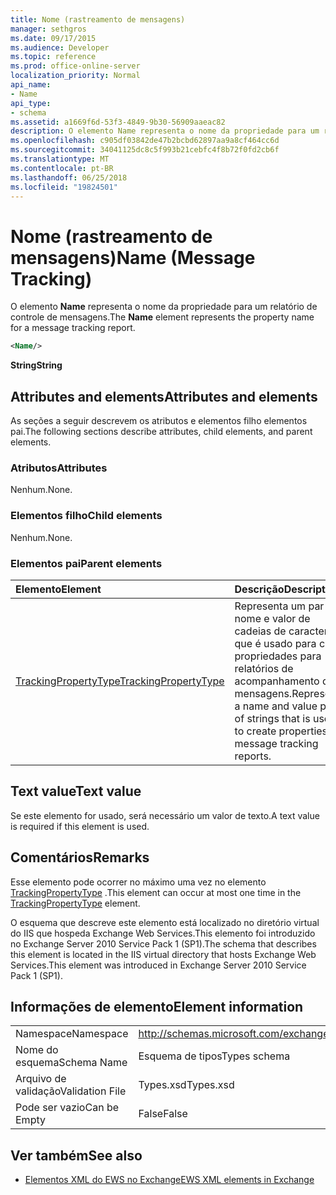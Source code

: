 ```yaml
---
title: Nome (rastreamento de mensagens)
manager: sethgros
ms.date: 09/17/2015
ms.audience: Developer
ms.topic: reference
ms.prod: office-online-server
localization_priority: Normal
api_name:
- Name
api_type:
- schema
ms.assetid: a1669f6d-53f3-4849-9b30-56909aaeac82
description: O elemento Name representa o nome da propriedade para um relatório de controle de mensagens.
ms.openlocfilehash: c905df03842de47b2bcbd62897aa9a8cf464cc6d
ms.sourcegitcommit: 34041125dc8c5f993b21cebfc4f8b72f0fd2cb6f
ms.translationtype: MT
ms.contentlocale: pt-BR
ms.lasthandoff: 06/25/2018
ms.locfileid: "19824501"
---
```

# <a name="name-message-tracking"></a><span data-ttu-id="0e5e9-103">Nome (rastreamento de mensagens)</span><span class="sxs-lookup"><span data-stu-id="0e5e9-103">Name (Message Tracking)</span></span>

<span data-ttu-id="0e5e9-104">O elemento **Name** representa o nome da propriedade para um relatório de controle de mensagens.</span><span class="sxs-lookup"><span data-stu-id="0e5e9-104">The **Name** element represents the property name for a message tracking report.</span></span> 
  
```xml
<Name/>
```

<span data-ttu-id="0e5e9-105">**String**</span><span class="sxs-lookup"><span data-stu-id="0e5e9-105">**String**</span></span>

## <a name="attributes-and-elements"></a><span data-ttu-id="0e5e9-106">Attributes and elements</span><span class="sxs-lookup"><span data-stu-id="0e5e9-106">Attributes and elements</span></span>

<span data-ttu-id="0e5e9-107">As seções a seguir descrevem os atributos e elementos filho elementos pai.</span><span class="sxs-lookup"><span data-stu-id="0e5e9-107">The following sections describe attributes, child elements, and parent elements.</span></span>
  
### <a name="attributes"></a><span data-ttu-id="0e5e9-108">Atributos</span><span class="sxs-lookup"><span data-stu-id="0e5e9-108">Attributes</span></span>

<span data-ttu-id="0e5e9-109">Nenhum.</span><span class="sxs-lookup"><span data-stu-id="0e5e9-109">None.</span></span>
  
### <a name="child-elements"></a><span data-ttu-id="0e5e9-110">Elementos filho</span><span class="sxs-lookup"><span data-stu-id="0e5e9-110">Child elements</span></span>

<span data-ttu-id="0e5e9-111">Nenhum.</span><span class="sxs-lookup"><span data-stu-id="0e5e9-111">None.</span></span>
  
### <a name="parent-elements"></a><span data-ttu-id="0e5e9-112">Elementos pai</span><span class="sxs-lookup"><span data-stu-id="0e5e9-112">Parent elements</span></span>

|<span data-ttu-id="0e5e9-113">**Elemento**</span><span class="sxs-lookup"><span data-stu-id="0e5e9-113">**Element**</span></span>|<span data-ttu-id="0e5e9-114">**Descrição**</span><span class="sxs-lookup"><span data-stu-id="0e5e9-114">**Description**</span></span>|
|:-----|:-----|
|[<span data-ttu-id="0e5e9-115">TrackingPropertyType</span><span class="sxs-lookup"><span data-stu-id="0e5e9-115">TrackingPropertyType</span></span>](trackingpropertytype.md) <br/> |<span data-ttu-id="0e5e9-116">Representa um par de nome e valor de cadeias de caracteres que é usado para criar propriedades para relatórios de acompanhamento de mensagens.</span><span class="sxs-lookup"><span data-stu-id="0e5e9-116">Represents a name and value pair of strings that is used to create properties for message tracking reports.</span></span>  <br/> |
   
## <a name="text-value"></a><span data-ttu-id="0e5e9-117">Text value</span><span class="sxs-lookup"><span data-stu-id="0e5e9-117">Text value</span></span>

<span data-ttu-id="0e5e9-118">Se este elemento for usado, será necessário um valor de texto.</span><span class="sxs-lookup"><span data-stu-id="0e5e9-118">A text value is required if this element is used.</span></span>
  
## <a name="remarks"></a><span data-ttu-id="0e5e9-119">Comentários</span><span class="sxs-lookup"><span data-stu-id="0e5e9-119">Remarks</span></span>

<span data-ttu-id="0e5e9-120">Esse elemento pode ocorrer no máximo uma vez no elemento [TrackingPropertyType](trackingpropertytype.md) .</span><span class="sxs-lookup"><span data-stu-id="0e5e9-120">This element can occur at most one time in the [TrackingPropertyType](trackingpropertytype.md) element.</span></span> 
  
<span data-ttu-id="0e5e9-121">O esquema que descreve este elemento está localizado no diretório virtual do IIS que hospeda Exchange Web Services.This elemento foi introduzido no Exchange Server 2010 Service Pack 1 (SP1).</span><span class="sxs-lookup"><span data-stu-id="0e5e9-121">The schema that describes this element is located in the IIS virtual directory that hosts Exchange Web Services.This element was introduced in Exchange Server 2010 Service Pack 1 (SP1).</span></span>
  
## <a name="element-information"></a><span data-ttu-id="0e5e9-122">Informações de elemento</span><span class="sxs-lookup"><span data-stu-id="0e5e9-122">Element information</span></span>

|||
|:-----|:-----|
|<span data-ttu-id="0e5e9-123">Namespace</span><span class="sxs-lookup"><span data-stu-id="0e5e9-123">Namespace</span></span>  <br/> |http://schemas.microsoft.com/exchange/services/2006/types  <br/> |
|<span data-ttu-id="0e5e9-124">Nome do esquema</span><span class="sxs-lookup"><span data-stu-id="0e5e9-124">Schema Name</span></span>  <br/> |<span data-ttu-id="0e5e9-125">Esquema de tipos</span><span class="sxs-lookup"><span data-stu-id="0e5e9-125">Types schema</span></span>  <br/> |
|<span data-ttu-id="0e5e9-126">Arquivo de validação</span><span class="sxs-lookup"><span data-stu-id="0e5e9-126">Validation File</span></span>  <br/> |<span data-ttu-id="0e5e9-127">Types.xsd</span><span class="sxs-lookup"><span data-stu-id="0e5e9-127">Types.xsd</span></span>  <br/> |
|<span data-ttu-id="0e5e9-128">Pode ser vazio</span><span class="sxs-lookup"><span data-stu-id="0e5e9-128">Can be Empty</span></span>  <br/> |<span data-ttu-id="0e5e9-129">False</span><span class="sxs-lookup"><span data-stu-id="0e5e9-129">False</span></span>  <br/> |
   
## <a name="see-also"></a><span data-ttu-id="0e5e9-130">Ver também</span><span class="sxs-lookup"><span data-stu-id="0e5e9-130">See also</span></span>

- [<span data-ttu-id="0e5e9-131">Elementos XML do EWS no Exchange</span><span class="sxs-lookup"><span data-stu-id="0e5e9-131">EWS XML elements in Exchange</span></span>](ews-xml-elements-in-exchange.md)

